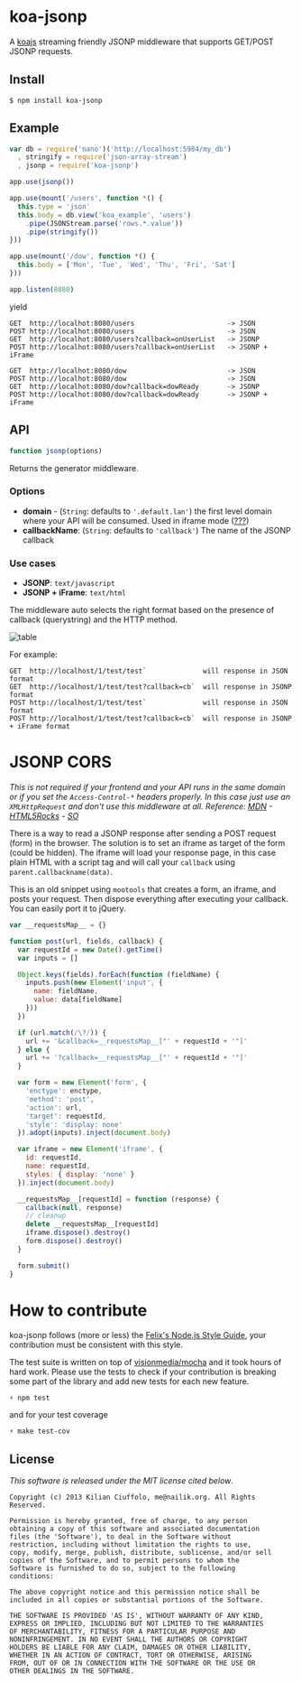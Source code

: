 # koa-jsonp
A [koajs](https://github.com/koajs/koa) streaming friendly JSONP middleware that supports GET/POST JSONP requests.

## Install
    $ npm install koa-jsonp

## Example

```js
var db = require('nano')('http://localhost:5984/my_db')
  , stringify = require('json-array-stream')
  , jsonp = require('koa-jsonp')

app.use(jsonp())

app.use(mount('/users', function *() {
  this.type = 'json'
  this.body = db.view('koa_example', 'users')
    .pipe(JSONStream.parse('rows.*.value'))
    .pipe(stringify())
}))

app.use(mount('/dow', function *() {
  this.body = ['Mon', 'Tue', 'Wed', 'Thu', 'Fri', 'Sat']
}))

app.listen(8080)
```

yield

    GET  http://localhot:8080/users                       -> JSON
    POST http://localhot:8080/users                       -> JSON
    GET  http://localhot:8080/users?callback=onUserList   -> JSONP
    POST http://localhot:8080/users?callback=onUserList   -> JSONP + iFrame

    GET  http://localhot:8080/dow                         -> JSON
    POST http://localhot:8080/dow                         -> JSON
    GET  http://localhot:8080/dow?callback=dowReady       -> JSONP
    POST http://localhot:8080/dow?callback=dowReady       -> JSONP + iFrame

## API

```js
function jsonp(options)
```

Returns the generator middleware.

### Options
* **domain** - (`String`: defaults to `'.default.lan'`) the first level domain where your API will be consumed. Used in iframe mode ([???](#cors))
* **callbackName**: (`String`: defaults to `'callback'`) The name of the JSONP callback

### Use cases

* __JSONP__: `text/javascript`
* __JSONP + iFrame__: `text/html`

The middleware auto selects the right format based on the presence of callback (querystring) and the HTTP method.

![table](http://f.cl.ly/items/460B2P0h3m3c22000W1p/json-transport-0.1.0.png)

For example:

    GET  http://localhost/1/test/test`              will response in JSON format
    GET  http://localhost/1/test/test?callback=cb`  will response in JSONP format
    POST http://localhost/1/test/test`              will response in JSON format
    POST http://localhost/1/test/test?callback=cb`  will response in JSONP + iFrame format

# JSONP CORS

*This is not required if your frontend and your API runs in the same domain or if you set the `Access-Control-*` headers properly. In this case just use an `XMLHttpRequest` and don't use this middleware at all. Reference: [MDN](https://developer.mozilla.org/en/docs/HTTP/Access_control_CORS) - [HTML5Rocks](http://www.html5rocks.com/en/tutorials/cors/) - [SO](http://stackoverflow.com/questions/13146892/cors-access-control-allow-headers-wildcard-being-ignored)*

There is a way to read a JSONP response after sending a POST request (form) in the browser. The solution is to set an iframe as target of the form (could be hidden). The iframe will load your response page, in this case plain HTML with a script tag and will call your `callback` using `parent.callbackname(data)`.

This is an old snippet using `mootools` that creates a form, an iframe, and posts your request. Then dispose everything after executing your callback.
You can easily port it to jQuery.

```js
var __requestsMap__ = {}

function post(url, fields, callback) {
  var requestId = new Date().getTime()
  var inputs = []

  Object.keys(fields).forEach(function (fieldName) {
    inputs.push(new Element('input', {
      name: fieldName,
      value: data[fieldName]
    }))
  })

  if (url.match(/\?/)) {
    url += '&callback=__requestsMap__["' + requestId + '"]'
  } else {
    url += '?callback=__requestsMap__["' + requestId + '"]'
  }

  var form = new Element('form', {
    'enctype': enctype,
    'method': 'post',
    'action': url,
    'target': requestId,
    'style': 'display: none'
  }).adopt(inputs).inject(document.body)

  var iframe = new Element('iframe', {
    id: requestId,
    name: requestId,
    styles: { display: 'none' }
  }).inject(document.body)

  __requestsMap__[requestId] = function (response) {
    callback(null, response)
    // cleanup
    delete __requestsMap__[requestId]
    iframe.dispose().destroy()
    form.dispose().destroy()
  }

  form.submit()
}
```

# How to contribute

koa-jsonp follows (more or less) the [Felix's Node.js Style Guide](http://nodeguide.com/style.html), your contribution must be consistent with this style.

The test suite is written on top of [visionmedia/mocha](http://visionmedia.github.com/mocha/) and it took hours of hard work. Please use the tests to check if your contribution is breaking some part of the library and add new tests for each new feature.

    ⚡ npm test

and for your test coverage

    ⚡ make test-cov

## License

_This software is released under the MIT license cited below_.

    Copyright (c) 2013 Kilian Ciuffolo, me@nailik.org. All Rights Reserved.

    Permission is hereby granted, free of charge, to any person
    obtaining a copy of this software and associated documentation
    files (the 'Software'), to deal in the Software without
    restriction, including without limitation the rights to use,
    copy, modify, merge, publish, distribute, sublicense, and/or sell
    copies of the Software, and to permit persons to whom the
    Software is furnished to do so, subject to the following
    conditions:

    The above copyright notice and this permission notice shall be
    included in all copies or substantial portions of the Software.

    THE SOFTWARE IS PROVIDED 'AS IS', WITHOUT WARRANTY OF ANY KIND,
    EXPRESS OR IMPLIED, INCLUDING BUT NOT LIMITED TO THE WARRANTIES
    OF MERCHANTABILITY, FITNESS FOR A PARTICULAR PURPOSE AND
    NONINFRINGEMENT. IN NO EVENT SHALL THE AUTHORS OR COPYRIGHT
    HOLDERS BE LIABLE FOR ANY CLAIM, DAMAGES OR OTHER LIABILITY,
    WHETHER IN AN ACTION OF CONTRACT, TORT OR OTHERWISE, ARISING
    FROM, OUT OF OR IN CONNECTION WITH THE SOFTWARE OR THE USE OR
    OTHER DEALINGS IN THE SOFTWARE.
